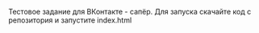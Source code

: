 Тестовое задание для ВКонтакте - сапёр.
Для запуска скачайте код с репозитория и запустите index.html
